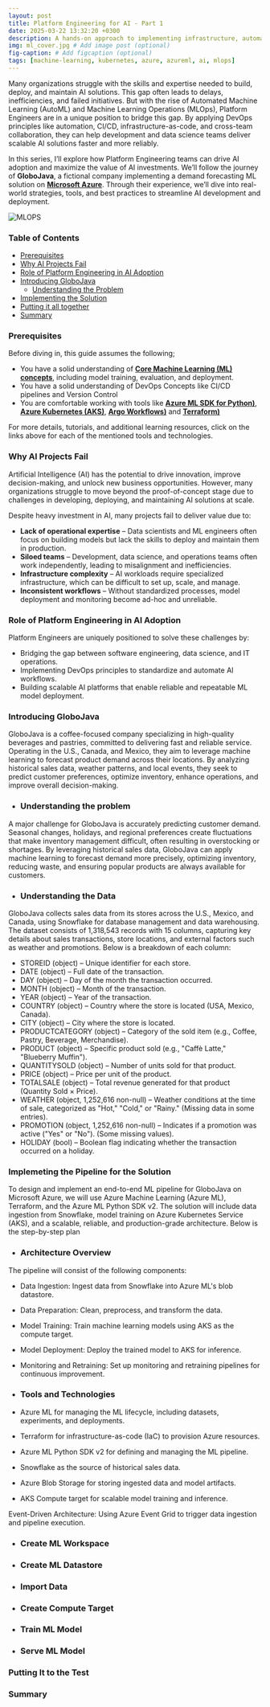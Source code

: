 ```yaml
---
layout: post
title: Platform Engineering for AI - Part 1
date: 2025-03-22 13:32:20 +0300
description: A hands-on approach to implementing infrastructure, automation, and governance for AI/ML projects on Azure
img: ml_cover.jpg # Add image post (optional)
fig-caption: # Add figcaption (optional)
tags: [machine-learning, kubernetes, azure, azureml, ai, mlops]
---
```

Many organizations struggle with the skills and expertise needed to build, deploy, and maintain AI solutions. This gap often leads to delays, inefficiencies, and failed initiatives. But with the rise of Automated Machine Learning (AutoML) and Machine Learning Operations (MLOps), Platform Engineers are in a unique position to bridge this gap. By applying DevOps principles like automation, CI/CD, infrastructure-as-code, and cross-team collaboration, they can help development and data science teams deliver scalable AI solutions faster and more reliably.

In this series, I’ll explore how Platform Engineering teams can drive AI adoption and maximize the value of AI investments. We’ll follow the journey of **GloboJava**, a fictional company implementing a demand forecasting ML solution on **[Microsoft Azure](https://azure.microsoft.com/)**. Through their experience, we’ll dive into real-world strategies, tools, and best practices to streamline AI development and deployment.

![MLOPS](https://github.com/user-attachments/assets/125c7e43-5123-48d0-8835-e9ee98817513)

### Table of Contents
- [Prerequisites](#prerequisites)
- [Why AI Projects Fail](#why-ai-projects-fail)
- [Role of Platform Engineering in AI Adoption](#role-of-platform-engineering-in-ai-adoption)
- [Introducing GloboJava ](#introducing-GloboJava)
   - [Understanding the Problem](#understanding-the-problem)
- [Implementing the Solution](#implementing-the-solution)
- [Putting it all together](#putting-it-to-the-test)
- [Summary ](#summary)

### Prerequisites
Before diving in, this guide assumes the following;
- You have a solid understanding of **[Core Machine Learning (ML) concepts](https://mitsloan.mit.edu/ideas-made-to-matter/machine-learning-explained)**, including model training, evaluation, and deployment. 
- You have a solid understanding of DevOps Concepts like CI/CD pipelines and Version Control
- You are comfortable working with tools like **[Azure ML SDK for Python)](https://learn.microsoft.com/en-us/python/api/overview/azure/ml/?view=azure-ml-py)**, **[Azure Kubernetes (AKS)](https://learn.microsoft.com/en-us/azure/aks/what-is-aks)**, **[Argo Workflows)](https://argoproj.github.io/workflows/)** and **[Terraform)](https://www.terraform.io/)**

For more details, tutorials, and additional learning resources, click on the links above for each of the mentioned tools and technologies.

### Why AI Projects Fail
Artificial Intelligence (AI) has the potential to drive innovation, improve decision-making, and unlock new business opportunities. However, many organizations struggle to move beyond the proof-of-concept stage due to challenges in developing, deploying, and maintaining AI solutions at scale.

Despite heavy investment in AI, many projects fail to deliver value due to:
- **Lack of operational expertise** – Data scientists and ML engineers often focus on building models but lack the skills to deploy and maintain them in production.
- **Siloed teams** – Development, data science, and operations teams often work independently, leading to misalignment and inefficiencies.
- **Infrastructure complexity** – AI workloads require specialized infrastructure, which can be difficult to set up, scale, and manage.
- **Inconsistent workflows** – Without standardized processes, model deployment and monitoring become ad-hoc and unreliable.

### Role of Platform Engineering in AI Adoption
Platform Engineers are uniquely positioned to solve these challenges by:

- Bridging the gap between software engineering, data science, and IT operations.
- Implementing DevOps principles to standardize and automate AI workflows.
- Building scalable AI platforms that enable reliable and repeatable ML model deployment.

### Introducing GloboJava
GloboJava is a coffee-focused company specializing in high-quality beverages and pastries, committed to delivering fast and reliable service. Operating in the U.S., Canada, and Mexico, they aim to leverage machine learning to forecast product demand across their locations. By analyzing historical sales data, weather patterns, and local events, they seek to predict customer preferences, optimize inventory, enhance operations, and improve overall decision-making.

- ### Understanding the problem
A major challenge for GloboJava is accurately predicting customer demand. Seasonal changes, holidays, and regional preferences create fluctuations that make inventory management difficult, often resulting in overstocking or shortages. By leveraging historical sales data, GloboJava can apply machine learning to forecast demand more precisely, optimizing inventory, reducing waste, and ensuring popular products are always available for customers.

- ### Understanding the Data
GloboJava collects sales data from its stores across the U.S., Mexico, and Canada, using Snowflake for database management and data warehousing. The dataset consists of 1,318,543 records with 15 columns, capturing key details about sales transactions, store locations, and external factors such as weather and promotions. Below is a breakdown of each column:

   - STOREID (object) – Unique identifier for each store.
   - DATE (object) – Full date of the transaction.
   - DAY (object) – Day of the month the transaction occurred.
   - MONTH (object) – Month of the transaction.
   - YEAR (object) – Year of the transaction.
   - COUNTRY (object) – Country where the store is located (USA, Mexico, Canada).
   - CITY (object) – City where the store is located.
   - PRODUCTCATEGORY (object) – Category of the sold item (e.g., Coffee, Pastry, Beverage, Merchandise).
   - PRODUCT (object) – Specific product sold (e.g., "Caffè Latte," "Blueberry Muffin").
   - QUANTITYSOLD (object) – Number of units sold for that product.
   - PRICE (object) – Price per unit of the product.
   - TOTALSALE (object) – Total revenue generated for that product (Quantity Sold × Price).
   - WEATHER (object, 1,252,616 non-null) – Weather conditions at the time of sale, categorized as "Hot," "Cold," or "Rainy." (Missing data in some entries).
   - PROMOTION (object, 1,252,616 non-null) – Indicates if a promotion was active ("Yes" or "No"). (Some missing values).
   - HOLIDAY (bool) – Boolean flag indicating whether the transaction occurred on a holiday.

### Implemeting the Pipeline for the Solution
To design and implement an end-to-end ML pipeline for GloboJava on Microsoft Azure, we will use Azure Machine Learning (Azure ML), Terraform, and the Azure ML Python SDK v2. The solution will include data ingestion from Snowflake, model training on Azure Kubernetes Service (AKS), and a scalable, reliable, and production-grade architecture. Below is the step-by-step plan

- ### Architecture Overview
The pipeline will consist of the following components:
- Data Ingestion: Ingest data from Snowflake into Azure ML's blob datastore.
- Data Preparation: Clean, preprocess, and transform the data.
- Model Training: Train machine learning models using AKS as the compute target.
- Model Deployment: Deploy the trained model to AKS for inference.
- Monitoring and Retraining: Set up monitoring and retraining pipelines for continuous improvement.

- ### Tools and Technologies
- Azure ML for managing the ML lifecycle, including datasets, experiments, and deployments.
- Terraform for infrastructure-as-code (IaC) to provision Azure resources.
- Azure ML Python SDK v2 for defining and managing the ML pipeline.
- Snowflake as the source of historical sales data.
- Azure Blob Storage for storing ingested data and model artifacts.
- AKS Compute target for scalable model training and inference.

Event-Driven Architecture: Using Azure Event Grid to trigger data ingestion and pipeline execution.
- ### Create ML Workspace

- ### Create ML Datastore
- ### Import Data
- ### Create Compute Target
- ### Train ML Model
- ### Serve ML Model
### Putting It to the Test
### Summary

